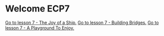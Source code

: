 # Welcome ECP7

[Go to lesson 7 - The Joy of a Ship.](./lesson07_01.md)
[Go to lesson 7 - Building Bridges.](./lesson07_02.md)
[Go to lesson 7 - A Playground To Enjoy.](./lesson07_03.md)